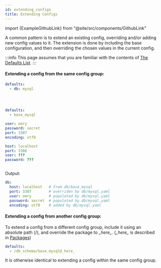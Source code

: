 ```yaml
---
id: extending_configs
title: Extending Configs
---
```


import {ExampleGithubLink} from "@site/src/components/GithubLink"

<ExampleGithubLink text="Example application" to="examples/patterns/extending_configs"/>

A common pattern is to extend an existing config, overriding and/or adding new config values to it.
The extension is done by including the base configuration, and then overriding the chosen values in the current config.

:::info
This page assumes that you are familiar with the contents of [The Defaults List](../advanced/defaults_list.md).
:::

#### Extending a config from the same config group:

<div className="row">
<div className="col col--4">

```yaml title="config.yaml"
defaults:
  - db: mysql 





```
</div>
<div className="col col--4">

```yaml title="db/mysql.yaml" {2}
defaults:
  - base_mysql

user: omry
password: secret
port: 3307
encoding: utf8
```
</div>
<div className="col col--4">

```yaml title="db/base_mysql.yaml"
host: localhost
port: 3306
user: ???
password: ???



```
</div>
</div>

Output:
```yaml title="$ python my_app.py"
db:
  host: localhost   # from db/base_mysql
  port: 3307        # overriden by db/mysql.yaml 
  user: omry        # populated by db/mysql.yaml
  password: secret  # populated by db/mysql.yaml
  encoding: utf8    # added by db/mysql.yaml
```

#### Extending a config from another config group:
To extend a config from a different config group, include it using an absolute path (/), and override
the package to *\_here\_*. (*\_here\_* is described in [Packages](../advanced/overriding_packages.md#default-list-package-keywords))

```yaml title="db/mysql.yaml" {2}
defaults:
  - /db_schema/base_mysql@_here_
```

It is otherwise identical to extending a config within the same config group.
